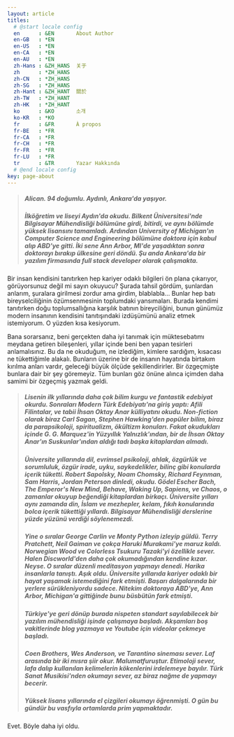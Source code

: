 ```yaml
---
layout: article
titles:
  # @start locale config
  en      : &EN       About Author
  en-GB   : *EN
  en-US   : *EN
  en-CA   : *EN
  en-AU   : *EN
  zh-Hans : &ZH_HANS  关于
  zh      : *ZH_HANS
  zh-CN   : *ZH_HANS
  zh-SG   : *ZH_HANS
  zh-Hant : &ZH_HANT  關於
  zh-TW   : *ZH_HANT
  zh-HK   : *ZH_HANT
  ko      : &KO       소개
  ko-KR   : *KO
  fr      : &FR       À propos
  fr-BE   : *FR
  fr-CA   : *FR
  fr-CH   : *FR
  fr-FR   : *FR
  fr-LU   : *FR
  tr      : &TR       Yazar Hakkında
  # @end locale config
key: page-about
---
```




> ##### Alican. 94 doğumlu. Aydınlı, Ankara'da yaşıyor.
>
> ##### İlköğretim ve liseyi Aydın'da okudu. Bilkent Üniversitesi'nde Bilgisayar Mühendisliği bölümüne girdi, bitirdi, ve aynı bölümde yüksek lisansını tamamladı. Ardından University of Michigan'ın Computer Science and Engineering bölümüne doktora için kabul alıp ABD'ye gitti. İki sene Ann Arbor, MI'de yaşadıktan sonra doktorayı bırakıp ülkesine geri döndü. Şu anda Ankara'da bir yazılım firmasında full stack developer olarak çalışmakta.

Bir insan kendisini tanıtırken hep kariyer odaklı bilgileri ön plana çıkarıyor, görüyorsunuz değil mi sayın okuyucu? Şurada tahsil gördüm, şunlardan anlarım, şuralara girilmesi zordur ama girdim, blablabla... Bunlar hep batı bireyselciliğinin özümsenmesinin toplumdaki yansımaları. Burada kendimi tanıtırken doğu toplumsallığına karşılık batının bireyciliğini, bunun günümüz modern insanının kendisini tanıtışındaki izdüşümünü analiz etmek istemiyorum. O yüzden kısa kesiyorum.

Bana sorarsanız, beni gerçekten daha iyi tanımak için müktesebatımı meydana getiren bileşenleri, yıllar içinde beni ben yapan tesirleri anlamalısınız. Bu da ne okuduğum, ne izlediğim, kimlere sardığım, kısacası ne tükettiğimle alakalı. Bunların üzerine bir de insanın hayatında birtakım kırılma anları vardır, geleceği büyük ölçüde şekillendirirler. Bir özgeçmişte bunlara dair bir şey göremeyiz. Tüm bunları göz önüne alınca içimden daha samimi bir özgeçmiş yazmak geldi.

> ##### Lisenin ilk yıllarında daha çok bilim kurgu ve fantastik edebiyat okurdu. Sonraları Modern Türk Edebiyatı'na giriş yaptı: Afili Filintalar, ve tabii İhsan Oktay Anar külliyatını okudu. Non-fiction olarak biraz Carl Sagan, Stephen Hawking'den popüler bilim, biraz da parapsikoloji, spiritualizm, ökültizm konuları. Fakat okudukları içinde G. G. Marquez'in Yüzyıllık Yalnızlık'ından, bir de İhsan Oktay Anar'ın Suskunlar'ından aldığı tadı başka kitaplardan almadı.
>
> ##### Üniversite yıllarında dil, evrimsel psikoloji, ahlak, özgürlük ve sorumluluk, özgür irade, uyku, saykedelikler, bilinç gibi konularda içerik tüketti. Robert Sapolsky, Noam Chomsky, Richard Feynman, Sam Harris, Jordan Peterson dinledi, okudu. Gödel Escher Bach, The Emperor's New Mind, Behave, Waking Up, Sapiens, ve Chaos, o zamanlar okuyup beğendiği kitaplardan birkaçı. Üniversite yılları aynı zamanda din, İslam ve mezhepler, kelam, fıkıh konularında bolca içerik tükettiği yıllardı. Bilgisayar Mühendisliği derslerine yüzde yüzünü verdiği söylenemezdi.
>
> ##### Yine o sıralar George Carlin ve Monty Python izleyip güldü. Terry Pratchett, Neil Gaiman ve çokça Haruki Murakami'ye maruz kaldı. Norwegian Wood ve Colorless Tsukuru Tazaki'yi özellikle sever. Halen Discworld'den daha çok okumadığından kendine kızar. Neyse. O sıralar düzenli meditasyon yapmayı denedi. Harika insanlarla tanıştı. Aşık oldu. Üniversite yıllarıda kariyer odaklı bir hayat yaşamak istemediğini fark etmişti. Başarı dalgalarında bir yerlere sürükleniyordu sadece. Nitekim doktoraya ABD'ye, Ann Arbor, Michigan'a gittiğinde bunu büsbütün fark etmişti.
>
> ##### Türkiye'ye geri dönüp burada nispeten standart sayılabilecek bir yazılım mühendisliği işinde çalışmaya başladı. Akşamları boş vakitlerinde blog yazmaya ve Youtube için videolar çekmeye başladı.
>
> #####  Coen Brothers, Wes Anderson, ve Tarantino sineması sever. Laf arasında bir iki mısra şiir okur. Malumatfuruştur. Etimoloji sever, lafa dalıp kullanılan kelimelerin kökenlerini irdelemeye bayılır. Türk Sanat Musikisi'nden okumayı sever, az biraz nağme de yapmayı becerir.
>
> ##### Yüksek lisans yıllarında el çizgileri okumayı öğrenmişti. O gün bu gündür bu vasfıyla ortamlarda prim yapmaktadır.

Evet. Böyle daha iyi oldu.



